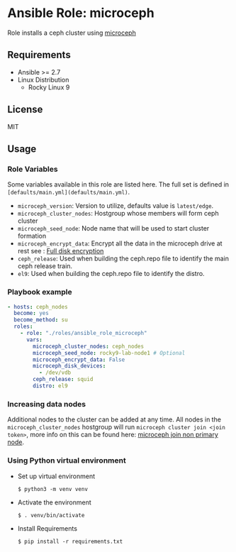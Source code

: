 # Ansible Role: microceph

Role installs a ceph cluster using [microceph](https://canonical-microceph.readthedocs-hosted.com/en/latest/)

## Requirements

* Ansible >= 2.7
* Linux Distribution
    * Rocky Linux 9
    <!-- * Debian Family
        * Ubuntu
            * Xenial (16.04)
            * Bionic (18.04)
            * Focal (20.04) (untested)
            * Jammy (22.04) (untested)
    * Arch Linux (untested) -->

## License

MIT

## Usage

### Role Variables

Some variables available in this role are listed here.  The full set is
defined in `[defaults/main.yml](defaults/main.yml)`.

* `microceph_version`: Version to utilize, defaults value is `latest/edge`.
* `microceph_cluster_nodes`: Hostgroup whose members will form ceph cluster
* `microceph_seed_node`: Node name that will be used to start cluster formation
* `microceph_encrypt_data`: Encrypt all the data in the microceph drive at rest see : [Full disk encryption](https://canonical-microceph.readthedocs-hosted.com/en/latest/explanation/fde-osd/) 
* `ceph_release`: Used when building the ceph.repo file to identify the main ceph release train.
* `el9`: Used when building the ceph.repo file to identify the distro.

### Playbook example

```yaml
- hosts: ceph_nodes
  become: yes
  become_method: su
  roles:
    - role: "./roles/ansible_role_microceph"
      vars:
        microceph_cluster_nodes: ceph_nodes
        microceph_seed_node: rocky9-lab-node1 # Optional
        microceph_encrypt_data: False
        microceph_disk_devices:
          - /dev/vdb
        ceph_release: squid
        distro: el9

```


### Increasing data nodes

Additional nodes to the cluster can be added at any time. All nodes in the `microceph_cluster_nodes` hostgroup 
will run `microceph cluster join <join token>`, more info on this can be found here: [microceph join non primary node](https://canonical-microceph.readthedocs-hosted.com/en/latest/tutorial/multi-node/#join-the-non-primary-nodes-to-the-cluster).


### Using Python virtual environment

* Set up virtual environment
    ```
    $ python3 -m venv venv
    ```
* Activate the environment
    ```
    $ . venv/bin/activate
    ```
* Install Requirements
    ```
    $ pip install -r requirements.txt
    ```